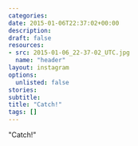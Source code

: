 ```yaml
---
categories:
date: 2015-01-06T22:37:02+00:00
description:
draft: false
resources:
- src: 2015-01-06_22-37-02_UTC.jpg
  name: "header"
layout: instagram
options:
  unlisted: false
stories:
subtitle:
title: "Catch!"
tags: []
---
```


"Catch!"
